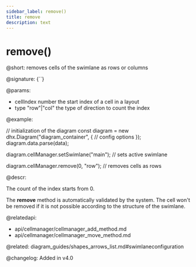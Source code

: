 ```yaml
---
sidebar_label: remove()
title: remove
description: text
---
```


# remove()

@short: removes cells of the swimlane as rows or columns

@signature: {``}

@params:
- cellIndex     number                          the start index of a cell in a layout
- type          "row"|"col"        the type of direction to count the index

@example:

// initialization of the diagram
const diagram = new dhx.Diagram("diagram_container", {
    // config options
});
diagram.data.parse(data);

diagram.cellManager.setSwimlane("main"); // sets active swimlane

diagram.cellManager.remove(0, "row"); // removes cells as rows

@descr:

The count of the index starts from 0.

The **remove** method is automatically validated by the system. The cell won't be removed if it is not possible according to the structure of the swimlane.

@relatedapi:
- api/cellmanager/cellmanager_add_method.md
- api/cellmanager/cellmanager_move_method.md

@related: diagram_guides/shapes_arrows_list.md#swimlaneconfiguration

@changelog:
Added in v4.0
